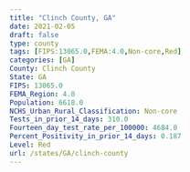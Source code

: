 ```yaml
---
title: "Clinch County, GA"
date: 2021-02-05
draft: false
type: county
tags: [FIPS:13065.0,FEMA:4.0,Non-core,Red]
categories: [GA]
County: Clinch County
State: GA
FIPS: 13065.0
FEMA_Region: 4.0
Population: 6618.0
NCHS_Urban_Rural_Classification: Non-core
Tests_in_prior_14_days: 310.0
Fourteen_day_test_rate_per_100000: 4684.0
Percent_Positivity_in_prior_14_days: 0.187
Level: Red
url: /states/GA/clinch-county
---
```



